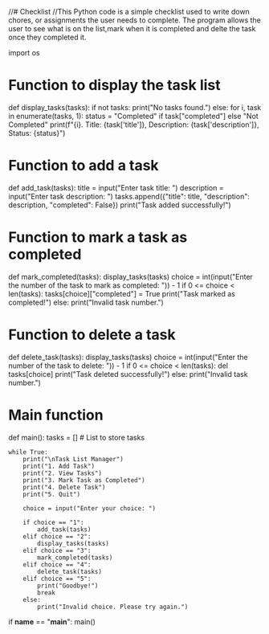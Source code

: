 //# Checklist
//This Python code is a simple checklist used to write down chores, or assignments the user needs to complete. The program allows the user to see what is on the list,mark when it is completed and delte the task once they completed it.

import os

# Function to display the task list
def display_tasks(tasks):
    if not tasks:
        print("No tasks found.")
    else:
        for i, task in enumerate(tasks, 1):
            status = "Completed" if task["completed"] else "Not Completed"
            print(f"{i}. Title: {task['title']}, Description: {task['description']}, Status: {status}")

# Function to add a task
def add_task(tasks):
    title = input("Enter task title: ")
    description = input("Enter task description: ")
    tasks.append({"title": title, "description": description, "completed": False})
    print("Task added successfully!")

# Function to mark a task as completed
def mark_completed(tasks):
    display_tasks(tasks)
    choice = int(input("Enter the number of the task to mark as completed: ")) - 1
    if 0 <= choice < len(tasks):
        tasks[choice]["completed"] = True
        print("Task marked as completed!")
    else:
        print("Invalid task number.")

# Function to delete a task
def delete_task(tasks):
    display_tasks(tasks)
    choice = int(input("Enter the number of the task to delete: ")) - 1
    if 0 <= choice < len(tasks):
        del tasks[choice]
        print("Task deleted successfully!")
    else:
        print("Invalid task number.")

# Main function
def main():
    tasks = []  # List to store tasks

    while True:
        print("\nTask List Manager")
        print("1. Add Task")
        print("2. View Tasks")
        print("3. Mark Task as Completed")
        print("4. Delete Task")
        print("5. Quit")
       
        choice = input("Enter your choice: ")

        if choice == "1":
            add_task(tasks)
        elif choice == "2":
            display_tasks(tasks)
        elif choice == "3":
            mark_completed(tasks)
        elif choice == "4":
            delete_task(tasks)
        elif choice == "5":
            print("Goodbye!")
            break
        else:
            print("Invalid choice. Please try again.")

if __name__ == "__main__":
    main()
